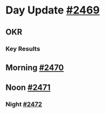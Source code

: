 # Day Update [#2469](https://github.com/sentrei/sentrei/issues/2469)

## OKR

### Key Results

## Morning [#2470](https://github.com/sentrei/sentrei/issues/2470)

## Noon [#2471](https://github.com/sentrei/sentrei/issues/2471)

### Night [#2472](https://github.com/sentrei/sentrei/issues/2472)
